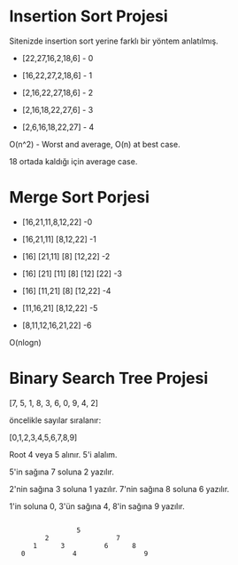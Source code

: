 # Insertion Sort Projesi
Sitenizde insertion sort yerine farklı bir yöntem anlatılmış.

* [22,27,16,2,18,6] - 0

* [16,22,27,2,18,6] - 1

* [2,16,22,27,18,6] - 2

* [2,16,18,22,27,6] - 3

* [2,6,16,18,22,27] - 4

O(n^2) - Worst and average, O(n) at best case.

18 ortada kaldığı için average case.

# Merge Sort Porjesi

* [16,21,11,8,12,22] -0

* [16,21,11]   [8,12,22] -1

* [16]     [21,11]      [8]     [12,22] -2

* [16]     [21] [11]         [8]     [12]    [22] -3

* [16]  [11,21]         [8] [12,22] -4

* [11,16,21]   [8,12,22] -5

* [8,11,12,16,21,22] -6

O(nlogn) 

# Binary Search Tree Projesi

 [7, 5, 1, 8, 3, 6, 0, 9, 4, 2]

 öncelikle sayılar sıralanır:

 [0,1,2,3,4,5,6,7,8,9]

 Root 4 veya 5 alınır. 5'i alalım.

 5'in sağına 7 soluna 2 yazılır.

 2'nin sağına 3 soluna 1 yazılır. 7'nin sağına 8 soluna 6 yazılır.

 1'in soluna 0, 3'ün sağına 4, 8'in sağına 9 yazılır.

```

                 5
         2                 7
      1      3          6      8      
   0            4                 9

```